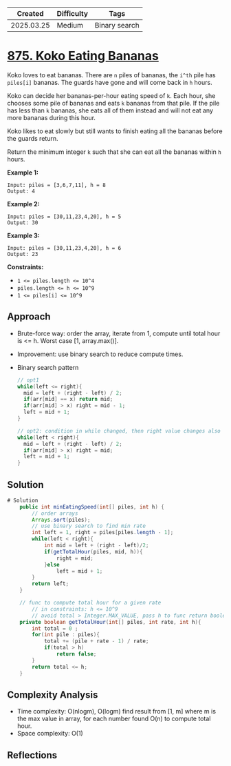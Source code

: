 | Created    | Difficulty | Tags          |
| ---------- | ---------- | ------------- |
| 2025.03.25 | Medium     | Binary search |



# [875. Koko Eating Bananas](https://leetcode.com/problems/koko-eating-bananas/description/)

Koko loves to eat bananas. There are `n` piles of bananas, the `i^th` pile has `piles[i]` bananas. The guards have gone and will come back in `h` hours.

Koko can decide her bananas-per-hour eating speed of `k`. Each hour, she chooses some pile of bananas and eats `k` bananas from that pile. If the pile has less than `k` bananas, she eats all of them instead and will not eat any more bananas during this hour.

Koko likes to eat slowly but still wants to finish eating all the bananas before the guards return.

Return the minimum integer `k` such that she can eat all the bananas within `h` hours.

**Example 1:** 

```
Input: piles = [3,6,7,11], h = 8
Output: 4
```

**Example 2:** 

```
Input: piles = [30,11,23,4,20], h = 5
Output: 30
```

**Example 3:** 

```
Input: piles = [30,11,23,4,20], h = 6
Output: 23
```

**Constraints:** 

- `1 <= piles.length <= 10^4`
- `piles.length <= h <= 10^9`
- `1 <= piles[i] <= 10^9`

## Approach

- Brute-force way: order the array, iterate from 1, compute until total hour is <= h. Worst case [1, array.max()].

- Improvement: use binary search to reduce compute times.

- Binary search pattern

  ```java
  // opt1
  while(left <= right){
    mid = left + (right - left) / 2;
    if(arr[mid] == x) return mid;
    if(arr[mid] > x) right = mid - 1;
    left = mid + 1;
  }
  
  // opt2: condition in while changed, then right value changes also
  while(left < right){
    mid = left + (right - left) / 2;
    if(arr[mid] > x) right = mid;
    left = mid + 1;
  }
  ```

  
## Solution

```java
# Solution
    public int minEatingSpeed(int[] piles, int h) {
        // order arrays
        Arrays.sort(piles);
        // use binary search to find min rate
        int left = 1, right = piles[piles.length - 1];
        while(left < right){
            int mid = left + (right - left)/2;
            if(getTotalHour(piles, mid, h)){
                right = mid;
            }else
                left = mid + 1;
        }
        return left;
    }

    // func to compute total hour for a given rate
		// in constraints: h <= 10^9
		// avoid total > Integer.MAX_VALUE, pass h to func return boolean instead
    private boolean getTotalHour(int[] piles, int rate, int h){
        int total = 0 ;
        for(int pile : piles){
            total += (pile + rate - 1) / rate;
            if(total > h)
                return false;
        }
        return total <= h;
    }
```

## Complexity Analysis

- Time complexity: O(nlogm), O(logm) find result from [1, m] where m is the max value in array, for each number found O(n) to compute total hour.
- Space complexity: O(1)

## Reflections
